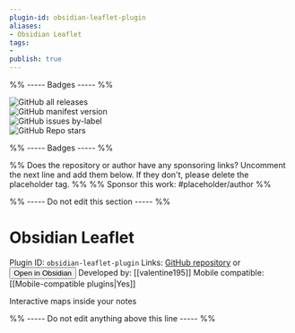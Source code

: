```yaml
---
plugin-id: obsidian-leaflet-plugin
aliases:
- Obsidian Leaflet
tags: 
- 
publish: true
---
```


%% ----- Badges ----- %%

![GitHub all releases](https://img.shields.io/github/downloads/valentine195/obsidian-leaflet-plugin/total?color=573E7A&logo=github&style=for-the-badge)   
![GitHub manifest version](https://img.shields.io/github/manifest-json/v/valentine195/obsidian-leaflet-plugin?color=573E7A&logo=github&style=for-the-badge)   
![GitHub issues by-label](https://img.shields.io/github/issues/valentine195/obsidian-leaflet-plugin/help%20wanted?color=573E7A&logo=github&style=for-the-badge)   
![GitHub Repo stars](https://img.shields.io/github/stars/valentine195/obsidian-leaflet-plugin?color=573E7A&logo=github&style=for-the-badge)

%% ----- Badges ----- %%

%% Does the repository or author have any sponsoring links? Uncomment the next line and add them below. If they don't, please delete the placeholder tag. %%
%% Sponsor this work: #placeholder/author %%

%% ----- Do not edit this section ----- %%

# Obsidian Leaflet

Plugin ID: `obsidian-leaflet-plugin`
Links: [GitHub repository](https://github.com/valentine195/obsidian-leaflet-plugin) or [<button id=HH>Open in Obsidian</button>](obsidian://goto-plugin?id=obsidian-leaflet-plugin)
Developed by: [[valentine195]]
Mobile compatible: [[Mobile-compatible plugins|Yes]]

Interactive maps inside your notes

%% ----- Do not edit anything above this line ----- %% 
